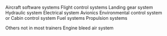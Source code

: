 Aircraft software systems
Flight control systems
Landing gear system
Hydraulic system
Electrical system
Avionics
Environmental control system or Cabin control system
Fuel systems
Propulsion systems

Others not in most trainers
Engine bleed air system
